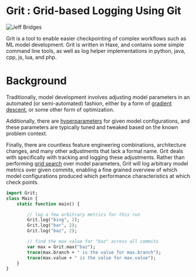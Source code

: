 # Grit : Grid-based  Logging Using Git
![Jeff Bridges](https://i.imgur.com/hWToGc7.jpg)

Grit is a tool to enable easier checkpointing of complex workflows such as ML
model development.  Grit is written in Haxe, and contains some simple command line tools,
as well as log helper implementations in python, java, cpp, js, lua, and php.

# Background

Traditionally, model development involves adjusting model parameters in an
automated (or semi-automated) fashion, either by a form of [gradient
descent](https://en.wikipedia.org/wiki/Gradient_descent),
or some other form of optimization.

Additionally, there are
[hyperparameters](https://en.wikipedia.org/wiki/Hyperparameter_optimization) for
given model configurations, and these parameters are typically tuned and tweaked
based on the known problem context.

Finally, there are countless feature engineering combinations, architecture
changes, and many other adjustments that lack a formal name.  Grit deals with
specifically with tracking and logging these adjustments. Rather than performing
[grid
search](https://en.wikipedia.org/wiki/Hyperparameter_optimization#Approaches)
over model parameters, Grit will log arbitrary model metrics over given commits,
enabling a fine grained overview of which model configurations produced which
performance characteristics at which check points.



```haxe
import Grit;
class Main {
    static function main() {

        // log a few arbitrary metrics for this run
        Grit.log("bing", 2);
        Grit.log("bar", 2);
        Grit.log("baz", 2);

        // find the max value for "baz" across all commits
        var max = Grit.max("baz");
        trace(max.branch + " is the value for max.branch");
        trace(max.value + " is the value for max.value");
    }
}
```

